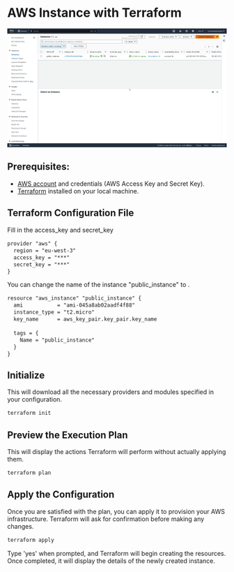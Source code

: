 # AWS Instance with Terraform

![screenshot](./assets/instance.png)

## Prerequisites:
  - [AWS account](https://signin.aws.amazon.com/signup?request_type=register) and credentials (AWS Access Key and Secret Key).
  - [Terraform](../) installed on your local machine.

## Terraform Configuration File

Fill in the access_key and secret_key
```
provider "aws" {
  region = "eu-west-3"
  access_key = "***"
  secret_key = "***"
}
```
You can change the name of the instance "public_instance" to .

```
resource "aws_instance" "public_instance" {
  ami           = "ami-045a8ab02aadf4f88"
  instance_type = "t2.micro"
  key_name      = aws_key_pair.key_pair.key_name

  tags = {
    Name = "public_instance"
  }
}
```

## Initialize
This will download all the necessary providers and modules specified in your configuration.

```bash
terraform init
```

## Preview the Execution Plan
This will display the actions Terraform will perform without actually applying them.

```bash
terraform plan
```

## Apply the Configuration
Once you are satisfied with the plan, you can apply it to provision your AWS infrastructure. Terraform will ask for confirmation before making any changes.

```bash
terraform apply
```

Type 'yes' when prompted, and Terraform will begin creating the resources. Once completed, it will display the details of the newly created instance.